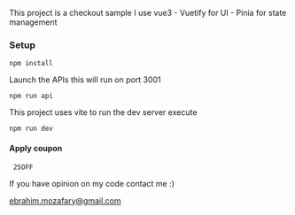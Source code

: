 This project is a checkout sample 
I use vue3 - Vuetify for UI - Pinia for state management 


### Setup

```shell
npm install
```

Launch the APIs this will run on port 3001

```
npm run api
```

This project uses vite to run the dev server execute

```
npm run dev
```

#### Apply coupon

```text
 25OFF
```

If you have opinion on my code contact me :)

ebrahim.mozafary@gmail.com

